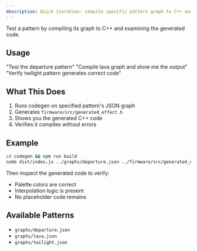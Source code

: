 ```yaml
---
description: Quick iteration: compile specific pattern graph to C++ and verify output
---
```


Test a pattern by compiling its graph to C++ and examining the generated code.

## Usage

"Test the departure pattern"
"Compile lava graph and show me the output"
"Verify twilight pattern generates correct code"

## What This Does

1. Runs codegen on specified pattern's JSON graph
2. Generates `firmware/src/generated_effect.h`
3. Shows you the generated C++ code
4. Verifies it compiles without errors

## Example

```bash
cd codegen && npm run build
node dist/index.js ../graphs/departure.json ../firmware/src/generated_effect.h
```

Then inspect the generated code to verify:
- Palette colors are correct
- Interpolation logic is present
- No placeholder code remains

## Available Patterns

- `graphs/departure.json`
- `graphs/lava.json`
- `graphs/twilight.json`
